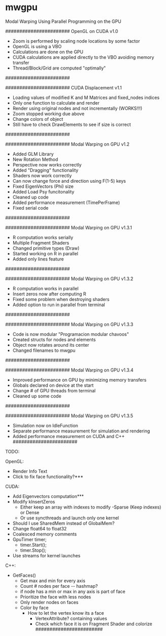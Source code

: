 mwgpu
=====

Modal Warping Using Parallel Programming on the GPU

#######################
OpenGL on CUDA v1.0

- Zoom is performed by scaling node locations by some factor
- OpenGL is using a VBO
- Calculations are done on the GPU
- CUDA calculations are applied directly to the VBO avoiding memory transfer
- Thread/Block/Grid are computed "optimally" 

#######################


#######################
CUDA Displacement v1.1

- Loading values of modified K and M Matrices and fixed_nodes indices
- Only one function to calculate and render
- Render using original nodes and not incrementally (WORKS!!!)
- Zoom stopped working due above
- Change colors of object
- Still have to check DrawElements to see if size is correct


#######################

#######################
Modal Warping on GPU v1.2

- Added GLM Library
- New Rotation Method
- Perspective now works correctly
- Added "Dragging" functionality
- Shaders now work correctly
- Can now change force and direction using F(1-5) keys
- Fixed EigenVectors (Phi) size
- Added Load Psy funcitonality
- Cleaned up code
- Added performance measurement (TimePerFrame)
- Fixed serial code

#######################

#######################
Modal Warping on GPU v1.3.1
- R computation works serially
- Multiple Fragment Shaders
- Changed primitive types (Draw)
- Started working on R in parallel
- Added only lines feature

#######################

#######################
Modal Warping on GPU v1.3.2
- R computation works in parallel
- Insert zeros now after computing R
- Fixed some problem when destroying shaders
- Added option to run in parallel from terminal

#######################


#######################
Modal Warping on GPU v1.3.3
- Code is now modular "Programacion modular chavoos"
- Created structs for nodes and elements
- Object now rotates around its center
- Changed filenames to mwgpu

#######################

#######################
Modal Warping on GPU v1.3.4
- Improved performance on GPU by minimizing memory transfers
- Globals declared on device at the start
- Change # of GPU threads from terminal
- Cleaned up some code

#######################


#######################
Modal Warping on GPU v1.3.5
- Simulation now on IdleFunction
- Separate performance measurement for simulation and rendering
- Added performance measurement on CUDA and C++
#######################

TODO:

OpenGL:
- Render Info Text
- Click to fix face functionality?***

CUDA:
- Add Eigenvectors computation***
- Modify kInsertZeros
  - Either keep an array with indexes to modify
  	-Sparse (Keep indexes) or Dense
  - Or use syncthreads and launch only one kernel
- Should I use SharedMem instead of GlobalMem?
- Change float64 to float32
- Coalesced memory comments
- GpuTimer timer;
  - timer.Start();
  - timer.Stop();
- Use streams for kernel launches

C++:
- GetFaces()
  - Get max and min for every axis
  - Count # nodes per face -- hashmap?
  - if node has a min or max in any axis is part of face
  -	Prioritize the face with less nodes
  - Only render nodes on faces
  - Color by face
  	- How to let the vertex know its a face
	  - VertexAttribute? containing values
	  - Check which face it is on Fragment Shader and colorize
########################


